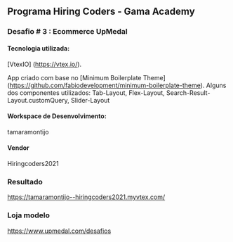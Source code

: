 ## Programa Hiring Coders - Gama Academy
### Desafio # 3 : Ecommerce UpMedal

#### Tecnologia utilizada:
[VtexIO] (https://vtex.io/).


App criado com base no [Minimum Boilerplate Theme] (https://github.com/fabiodevelopment/minimum-boilerplate-theme). Alguns dos componentes utilizados: Tab-Layout, Flex-Layout, Search-Result-Layout.customQuery, Slider-Layout 
#### Workspace de Desenvolvimento:
tamaramontijo
#### Vendor
Hiringcoders2021

### Resultado
https://tamaramontijo--hiringcoders2021.myvtex.com/

### Loja modelo
https://www.upmedal.com/desafios

